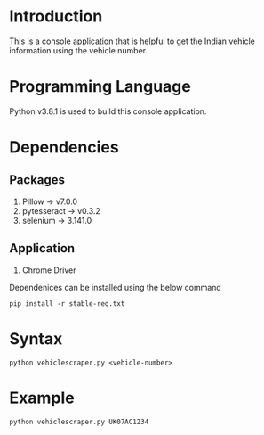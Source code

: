 # Introduction
This is a console application that is helpful to get the Indian vehicle information using the vehicle number.


# Programming Language
Python v3.8.1 is used to build this console application.


# Dependencies

## Packages
1. Pillow -> v7.0.0
2. pytesseract -> v0.3.2
3. selenium -> 3.141.0

## Application
1. Chrome Driver


Dependenices can be installed using the below command

```
pip install -r stable-req.txt
```


# Syntax
```
python vehiclescraper.py <vehicle-number>
```


# Example
```
python vehiclescraper.py UK07AC1234
```


